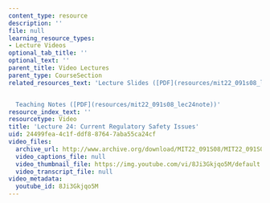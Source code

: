 ```yaml
---
content_type: resource
description: ''
file: null
learning_resource_types:
- Lecture Videos
optional_tab_title: ''
optional_text: ''
parent_title: Video Lectures
parent_type: CourseSection
related_resources_text: 'Lecture Slides ([PDF](resources/mit22_091s08_lec24_2))


  Teaching Notes ([PDF](resources/mit22_091s08_lec24note))'
resource_index_text: ''
resourcetype: Video
title: 'Lecture 24: Current Regulatory Safety Issues'
uid: 24499fea-4c1f-ddf8-8764-7aba55ca24cf
video_files:
  archive_url: http://www.archive.org/download/MIT22_091S08/MIT22_091S08lec24_300k.mp4
  video_captions_file: null
  video_thumbnail_file: https://img.youtube.com/vi/8Ji3Gkjqo5M/default.jpg
  video_transcript_file: null
video_metadata:
  youtube_id: 8Ji3Gkjqo5M
---
```

